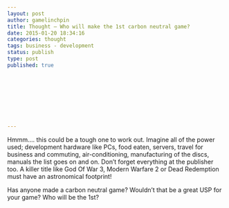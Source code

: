 ```yaml
---
layout: post
author: gamelinchpin
title: Thought – Who will make the 1st carbon neutral game?
date: 2015-01-20 18:34:16
categories: thought
tags: business - development
status: publish
type: post
published: true









---
```

Hmmm…. this could be a tough one to work out. Imagine all of the power
used; development hardware like PCs, food eaten, servers, travel for
business and commuting, air-conditioning, manufacturing of the discs,
manuals the list goes on and on. Don’t forget everything at the
publisher too. A killer title like God Of War 3, Modern Warfare 2 or
Dead Redemption must have an astronomical footprint!

Has anyone made a carbon neutral game? Wouldn’t that be a great USP for
your game? Who will be the 1st?
